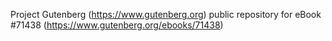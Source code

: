 Project Gutenberg (https://www.gutenberg.org) public repository
for eBook #71438 (https://www.gutenberg.org/ebooks/71438)
